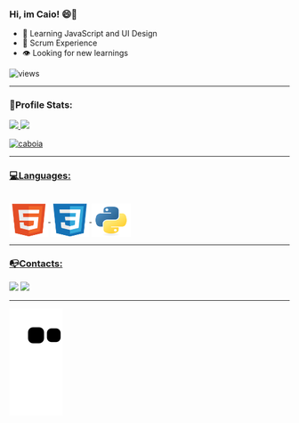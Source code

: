 ### Hi, im Caio! :smile::wave:

* 🧠 Learning JavaScript and UI Design
* 🌟 Scrum Experience
* 👁️ Looking for new learnings
<img src="https://komarev.com/ghpvc/?username=Caboia&style=flat-square&color=red" alt="views"/>

---

### :open_file_folder:Profile Stats:

<a href="https://github.com/Caboia">
<img height="180em" src="https://github-readme-stats.vercel.app/api/top-langs/?username=Caboia&layout=compact&langs_count=7&theme=dracula"/>
<img height="180em" src="https://github-readme-stats.vercel.app/api?username=Caboia&show_icons=true&theme=dracula&include_all_commits=true&count_private=true"/>
<p><img align="center" src="https://github-readme-streak-stats.herokuapp.com/?user=caboia&theme=dracula" alt="caboia" /></p>

---

### :computer:Languages:

<div style="display: inline_block"><br>
  <img align="center" alt="HTML" height="60" width="70" src="https://raw.githubusercontent.com/devicons/devicon/master/icons/html5/html5-original.svg">
  <img align="center" alt="CSS" height="60" width="70" src="https://raw.githubusercontent.com/devicons/devicon/master/icons/css3/css3-original.svg">
  <img align="center" alt="Python" height="60" width="70" src="https://github.com/devicons/devicon/blob/master/icons/python/python-original.svg">
</div>

---

### :mailbox_with_no_mail:Contacts:
<a href = "mailto:caio.rodriguesyokoyama@gmail.com"><img src="https://img.shields.io/badge/Gmail-D14836?style=for-the-badge&logo=gmail&logoColor=white" target="_blank"></a>
  <a href="https://linkedin.com/in/caioyokoyama" target="_blank"><img src="https://img.shields.io/badge/-LinkedIn-%230077B5?style=for-the-badge&logo=linkedin&logoColor=white" target="_blank"></a>

---

![Snake animation](https://github.com/Caboia/Caboia/blob/output/github-contribution-grid-snake.svg)



